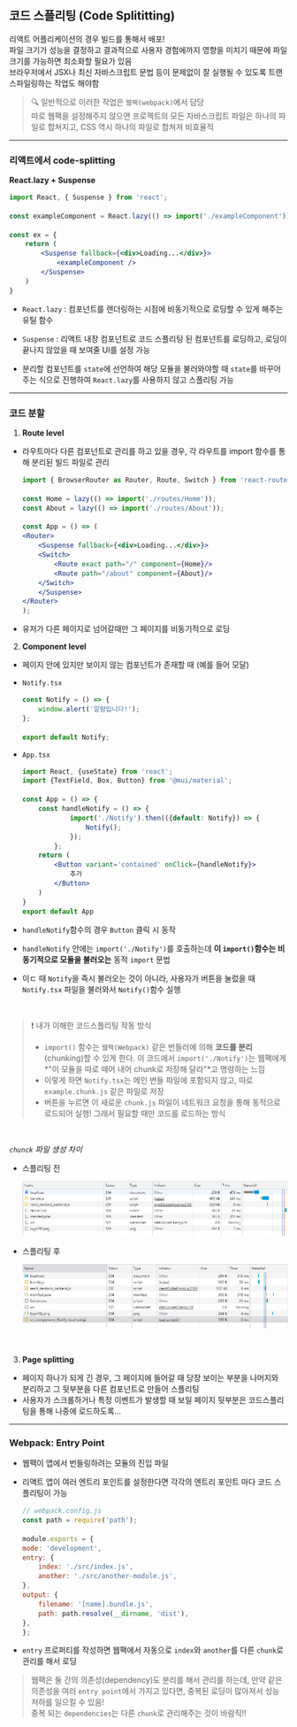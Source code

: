 ## 코드 스플리팅 (Code Splititting)

리액트 어플리케이션의 경우 빌드를 통해서 배포!   
파일 크기가 성능을 결정하고 결과적으로 사용자 경험에까지 영향을 미치기 때문에 파일 크기를 가능하면 최소화할 필요가 있음   
브라우저에서 JSX나 최신 자바스크립트 문법 등이 문제없이 잘 실행될 수 있도록 트랜스파일링하는 작업도 해야함

>  🔍 일반적으로 이러한 작업은 `웹팩(webpack)`에서 담당   
따로 웹팩을 설정해주지 않으면 프로젝트의 모든 자바스크립트 파일은 하나의 파일로 합쳐지고, CSS 역시 하나의 파일로 합쳐져 비효율적

---

### 리액트에서 code-splitting

**React.lazy + Suspense**

```jsx
import React, { Suspense } from 'react';

const exampleComponent = React.lazy(() => import('./exampleComponent'));

const ex = {
	return (
		<Suspense fallback={<div>Loading...</div>}>
			<exampleComponent />
		</Suspense>
	)
}
```

- `React.lazy` : 컴포넌트를 렌더링하는 시점에 비동기적으로 로딩할 수 있게 해주는 유틸 함수
- `Suspense` : 리액트 내장 컴포넌트로 코드 스플리팅 된 컴포넌트를 로딩하고, 로딩이 끝나지 않았을 때 보여줄 UI를 설정 가능

- 분리할 컴포넌트를 `state`에 선언하여 해당 모듈을 불러와야할 때 `state`를 바꾸어 주는 식으로 진행하여 `React.lazy`를 사용하지 않고 스플리팅 가능

---

### 코드 분할

1. **Route level**

- 라우트마다 다른 컴포넌트로 관리를 하고 있을 경우, 각 라우트를 import 함수를 통해 분리된 빌드 파일로 관리

    ```jsx
    import { BrowserRouter as Router, Route, Switch } from 'react-router-dom';

    const Home = lazy(() => import('./routes/Home'));
    const About = lazy(() => import('./routes/About'));

    const App = () => (
    <Router>
        <Suspense fallback={<div>Loading...</div>}>
        <Switch>
            <Route exact path="/" component={Home}/>
            <Route path="/about" component={About}/>
        </Switch>
        </Suspense>
    </Router>
    );
    ```

- 유저가 다른 페이지로 넘어갈때만 그 페이지를 비동기적으로 로딩

2. **Component level**

- 페이지 안에 있지만 보이지 않는 컴포넌트가 존재할 때 (예를 들어 모달)

- `Notify.tsx`

    ```jsx
    const Notify = () => {
        window.alert('알람입니다!');
    };

    export default Notify;
    ```

- `App.tsx`

    ```jsx
    import React, {useState} from 'react';
    import {TextField, Box, Button} from '@mui/material';

    const App = () => {
        const handleNotify = () => {
                import('./Notify').then(({default: Notify}) => {
                    Notify();
                });
            };
        return (
            <Button variant='contained' onClick={handleNotify}>
                추가
            </Button>
        )
    }
    export default App
    ```

- `handleNotify`함수의 경우 `Button` 클릭 시 동작
- `handleNotify` 안에는 `import('./Notify')`를 호출하는데 **이 `import()`함수는 비동기적으로 모듈을 불러오는** 동적 `import` 문법
- 이ㄷ 때 `Notify`을 즉시 불러오는 것이 아니라, 사용자가 버튼을 눌렀을 때 `Notify.tsx` 파일을 불러와서 `Notify()`함수 실행

<br/>

> ❗️ 내가 이해한 코드스플리팅 작동 방식
> - `import()` 함수는 `웹팩(Webpack)` 같은 번들러에 의해 **코드를 분리**(chunking)할 수 있게 한다. 이 코드에서 `import('./Notify')`는 웹팩에게 *"이 모듈을 따로 떼어 내어 chunk로 저장해 달라"*고 명령하는 느낌
> - 이렇게 하면 `Notify.tsx`는 메인 번들 파일에 포함되지 않고, 따로 `example.chunk.js` 같은 파일로 저장
> - 버튼을 누르면 이 새로운 `chunk.js` 파일이 네트워크 요청을 통해 동적으로 로드되어 실행! 그래서 필요할 때만 코드를 로드하는 방식


<br/>

*`chunck` 파일 생성 차이*

- 스플리팅 전
    
    ![codesplitting1](../99.image/codesplitting1.png)

- 스플리팅 후

    ![codesplitting2](../99.image/codesplitting2.png)

<br/>

3. **Page splitting**

- 페이지 하나가 되게 긴 경우,
그 페이지에 들어갈 때 당장 보이는 부분을 나머지와 분리하고 그 뒷부분을 다른 컴포넌트로 만들어 스플리팅
- 사용자가 스크롤하거나 특정 이벤트가 발생할 때 보일 페이지 뒷부분은 코드스플리팅을 통해 나중에 로드하도록...


---

### Webpack: Entry Point

- 웹팩이 앱에서 번들링하려는 모듈의 진입 파일
- 리액트 앱이 여러 엔트리 포인트를 설정한다면 각각의 엔트리 포인트 마다 코드 스플리팅이 가능

    ```jsx
    // webpack.config.js
    const path = require('path');

    module.exports = {
    mode: 'development',
    entry: {
        index: './src/index.js',
        another: './src/another-module.js',
    },
    output: {
        filename: '[name].bundle.js',
        path: path.resolve(__dirname, 'dist'),
    },
    };
    ```

- `entry` 프로퍼티를 작성하면 웹팩에서 자동으로 `index`와 `another`를 다른 `chunk`로 관리를 해서 로딩

> 웹팩은 둘 간의 의존성(dependency)도 분리를 해서 관리를 하는데, 만약 같은 의존성을 여러 `entry point`에서 가지고 있다면, 중복된 로딩이 많아져서 성능 저하를 일으킬 수 있음!   
중복 되는 `dependencies`는 다른 `chunk`로 관리해주는 것이 바람직!!